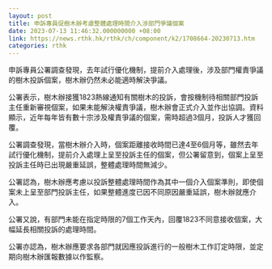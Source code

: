```yaml
---
layout: post
title: 申訴專員促樹木辦考慮整體處理時間介入涉部門爭議個案
date: 2023-07-13 11:46:32.000000000 +08:00
link: https://news.rthk.hk/rthk/ch/component/k2/1708664-20230713.htm
categories: rthk
---
```


申訴專員公署調查發現，去年試行優化機制，提前介入處理後，涉及部門權責爭議的樹木投訴個案，樹木辦仍然未必能適時解決爭議。

公署表示，樹木辦接獲1823熱線通知有關樹木的投訴，會按機制待相關部門投訴主任重新審視個案，如果未能解決權責爭議，樹木辦會正式介入並作出協調。資料顯示，近年每年皆有數十宗涉及權責爭議的個案，需時超過3個月，投訴人才獲回覆。

公署調查發現，當樹木辦介入時，個案距離接收時間已達4至6個月等，雖然去年試行優化機制，提前介入處理上呈至投訴主任的個案，但公署留意到，個案上呈至投訴主任時已出現嚴重延誤，整體處理時間無減少。

公署認為，樹木辦應考慮以投訴整體處理時間作為其中一個介入個案準則，即使個案未上呈至部門投訴主任，如果整體進度已因不同原因嚴重延誤，樹木辦就應介入。

公署又說，有部門未能在指定時限的7個工作天內，回覆1823不同意接收個案，大幅延長相關投訴的處理時間。

公署亦認為，樹木辦應要求各部門就因應投訴進行的一般樹木工作訂定時限，並定期向樹木辦匯報數據以作監察。
